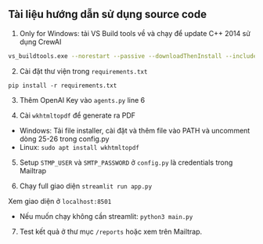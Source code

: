 ## Tài liệu hướng dẫn sử dụng source code

1. Only for Windows: tải VS Build tools về và chạy để update C++ 2014 sử dụng CrewAI

```bash
vs_buildtools.exe --norestart --passive --downloadThenInstall --includeRecommended --add Microsoft.VisualStudio.Workload.NativeDesktop --add Microsoft.VisualStudio.Workload.VCTools --add Microsoft.VisualStudio.Workload.MSBuildTools
```

2. Cài đặt thư viện trong `requirements.txt`

```pip install -r requirements.txt```

3. Thêm OpenAI Key vào `agents.py` line 6 

4. Cài `wkhtmltopdf` để generate ra PDF 
- Windows: Tải file installer, cài đặt và thêm file vào PATH và uncomment dòng 25-26 trong config.py
- Linux: `sudo apt install wkhtmltopdf`

5. Setup `STMP_USER` và `SMTP_PASSWORD` ở `config.py` là credentials trong Mailtrap

6. Chạy full giao diện `streamlit run app.py`

Xem giao diện ở `localhost:8501`

- Nếu muốn chạy không cần streamlit:
`python3 main.py`

7. Test kết quả ở thư mục `/reports` hoặc xem trên Mailtrap.
